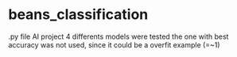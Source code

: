 # beans_classification
.py file 
AI project
4 differents models were tested
the one with best accuracy was not used, since it could be a overfit example (=~1) 

